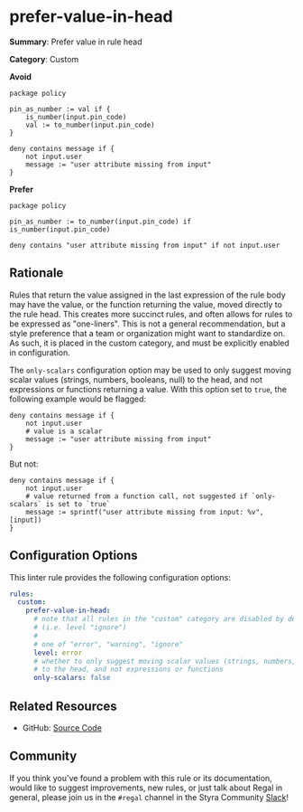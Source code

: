 # prefer-value-in-head

**Summary**: Prefer value in rule head

**Category**: Custom

**Avoid**
```rego
package policy

pin_as_number := val if {
    is_number(input.pin_code)
    val := to_number(input.pin_code)
}

deny contains message if {
    not input.user
    message := "user attribute missing from input"
}
```

**Prefer**
```rego
package policy

pin_as_number := to_number(input.pin_code) if is_number(input.pin_code)

deny contains "user attribute missing from input" if not input.user
```

## Rationale

Rules that return the value assigned in the last expression of the rule body may have the value, or the function
returning the value, moved directly to the rule head. This creates more succinct rules, and often allows for rules to be
expressed as "one-liners". This is not a general recommendation, but a style preference that a team or organization
might want to standardize on. As such, it is placed in the custom category, and must be explicitly enabled in
configuration.

The `only-scalars` configuration option may be used to only suggest moving scalar values (strings, numbers, booleans,
null) to the head, and not expressions or functions returning a value. With this option set to `true`, the following
example would be flagged:

```rego
deny contains message if {
    not input.user
    # value is a scalar
    message := "user attribute missing from input"
}
```

But not:

```rego
deny contains message if {
    not input.user
    # value returned from a function call, not suggested if `only-scalars` is set to `true`
    message := sprintf("user attribute missing from input: %v", [input])
}
```

## Configuration Options

This linter rule provides the following configuration options:

```yaml
rules:
  custom:
    prefer-value-in-head:
      # note that all rules in the "custom" category are disabled by default
      # (i.e. level "ignore")
      #
      # one of "error", "warning", "ignore"
      level: error
      # whether to only suggest moving scalar values (strings, numbers, booleans, null)
      # to the head, and not expressions or functions
      only-scalars: false
```

## Related Resources

- GitHub: [Source Code](https://github.com/StyraInc/regal/blob/main/bundle/regal/rules/custom/prefer-value-in-head/prefer_value_in_head.rego)

## Community

If you think you've found a problem with this rule or its documentation, would like to suggest improvements, new rules,
or just talk about Regal in general, please join us in the `#regal` channel in the Styra Community
[Slack](https://communityinviter.com/apps/styracommunity/signup)!
